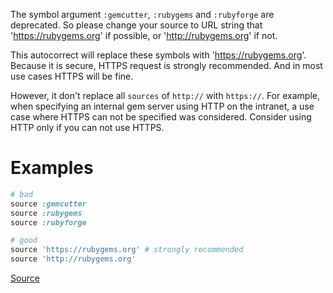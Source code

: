 
The symbol argument `:gemcutter`, `:rubygems` and `:rubyforge`
are deprecated. So please change your source to URL string that
'https://rubygems.org' if possible, or 'http://rubygems.org' if not.

This autocorrect will replace these symbols with 'https://rubygems.org'.
Because it is secure, HTTPS request is strongly recommended. And in
most use cases HTTPS will be fine.

However, it don't replace all `sources` of `http://` with `https://`.
For example, when specifying an internal gem server using HTTP on the
intranet, a use case where HTTPS can not be specified was considered.
Consider using HTTP only if you can not use HTTPS.

# Examples

```ruby
# bad
source :gemcutter
source :rubygems
source :rubyforge

# good
source 'https://rubygems.org' # strongly recommended
source 'http://rubygems.org'
```

[Source](http://www.rubydoc.info/gems/rubocop/RuboCop/Cop/Bundler/InsecureProtocolSource)